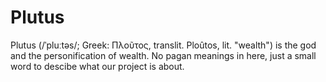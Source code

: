 # Plutus
Plutus (/ˈpluːtəs/; Greek: Πλοῦτος, translit. Ploûtos, lit. "wealth") is the god and the personification of wealth. No pagan meanings in here, just a small word to descibe what our project is about.
